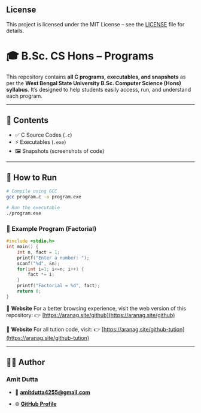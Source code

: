 ## License
This project is licensed under the MIT License – see the [LICENSE](LICENSE) file for details.

# 🎓 B.Sc. CS Hons – Programs

This repository contains **all C programs, executables, and snapshots** as per the **West Bengal State University B.Sc. Computer Science (Hons) syllabus**.
It’s designed to help students easily access, run, and understand each program.

---

## 📂 Contents

* ✅ C Source Codes (`.c`)
* ⚡ Executables (`.exe`)
* 🖼️ Snapshots (screenshots of code)

---

## 🚀 How to Run

```bash
# Compile using GCC
gcc program.c -o program.exe

# Run the executable
./program.exe
```

### 📌 Example Program (Factorial)

```c
#include <stdio.h>
int main() {
    int n, fact = 1;
    printf("Enter a number: ");
    scanf("%d", &n);
    for(int i=1; i<=n; i++) {
        fact *= i;
    }
    printf("Factorial = %d", fact);
    return 0;
}
```

🔗 **Website**
For a better browsing experience, visit the web version of this repository:
👉 [https://aranag.site/github](https://aranag.site/github)

🔗 **Website**
For all tution code, visit:
👉 [https://aranag.site/github-tution](https://aranag.site/github-tution)

---

## 👨‍💻 Author

### Amit Dutta

* 📧 **amitdutta4255@gmail.com**

* 🌐 [**GitHub Profile**](https://github.com/notamitgamer)
